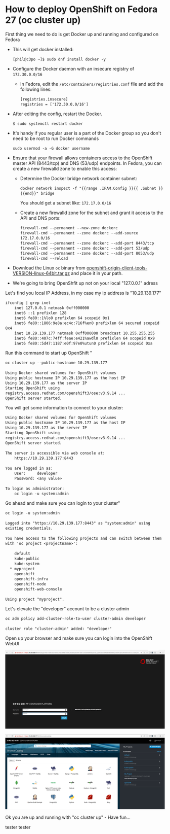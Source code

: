 # How to deploy OpenShift on Fedora 27 (oc cluster up)

First thing we need to do is get Docker up and running and configured on Fedora

* This will get docker installed: 
  ```
  [phil@c3po ~]$ sudo dnf install docker -y
  ```
* Configure the Docker daemon with an insecure registry of `172.30.0.0/16`
   - In Fedora, edit the `/etc/containers/registries.conf` file and add the following lines:
     ```
     [registries.insecure]
     registries = ['172.30.0.0/16']
     ```

* After editing the config, restart the Docker.
     ```
     $ sudo systemctl restart docker
     ```

* It's handy if you regular user is a part of the Docker group so you don't need to be root to run Docker commands
    ```
    sudo usermod -a -G docker username
    ```

*  Ensure that your firewall allows containers access to the OpenShift master API (8443/tcp) and DNS (53/udp) endpoints.
   In Fedora, you can create a new firewalld zone to enable this access:
   - Determine the Docker bridge network container subnet:
     ```
     docker network inspect -f "{{range .IPAM.Config }}{{ .Subnet }}{{end}}" bridge
     ```
     You should get a subnet like: ```172.17.0.0/16```

   - Create a new firewalld zone for the subnet and grant it access to the API and DNS ports:
     ```
     firewall-cmd --permanent --new-zone dockerc
     firewall-cmd --permanent --zone dockerc --add-source 172.17.0.0/16
     firewall-cmd --permanent --zone dockerc --add-port 8443/tcp
     firewall-cmd --permanent --zone dockerc --add-port 53/udp
     firewall-cmd --permanent --zone dockerc --add-port 8053/udp
     firewall-cmd --reload
     ```

*  Download the Linux `oc` binary from
   [openshift-origin-client-tools-VERSION-linux-64bit.tar.gz](https://github.com/openshift/origin/releases)
   and place it in your path.

* We're going to bring OpenShfit up not on your local "127.0.0.1" adress

Let's find you local IP Address, in my case my ip address is "10.29.139.177"

    ifconfig | grep inet
    	inet 127.0.0.1 netmask 0xff000000
    	inet6 ::1 prefixlen 128
    	inet6 fe80::1%lo0 prefixlen 64 scopeid 0x1
    	inet6 fe80::1806:9e8a:ec4c:716f%en0 prefixlen 64 secured scopeid 0x4
    	inet 10.29.139.177 netmask 0xff000000 broadcast 10.255.255.255
    	inet6 fe80::407c:74ff:feae:e421%awdl0 prefixlen 64 scopeid 0x9
    	inet6 fe80::5d47:1187:e0f:97e0%utun0 prefixlen 64 scopeid 0xa

Run this command to start up OpenShift "

    oc cluster up --public-hostname 10.29.139.177

    Using Docker shared volumes for OpenShift volumes
    Using public hostname IP 10.29.139.177 as the host IP
    Using 10.29.139.177 as the server IP
    Starting OpenShift using registry.access.redhat.com/openshift3/ose:v3.9.14 ...
    OpenShift server started.

You will get some information to connect to your cluster:

    Using Docker shared volumes for OpenShift volumes
    Using public hostname IP 10.29.139.177 as the host IP
    Using 10.29.139.177 as the server IP
    Starting OpenShift using registry.access.redhat.com/openshift3/ose:v3.9.14 ...
    OpenShift server started.

    The server is accessible via web console at:
        https://10.29.139.177:8443

    You are logged in as:
        User:     developer
        Password: <any value>

    To login as administrator:
        oc login -u system:admin

Go ahead and make sure you can login to your cluster"

    oc login -u system:admin

    Logged into "https://10.29.139.177:8443" as "system:admin" using existing credentials.

    You have access to the following projects and can switch between them with 'oc project <projectname>':

        default
        kube-public
        kube-system
      * myproject
        openshift
        openshift-infra
        openshift-node
        openshift-web-console

    Using project "myproject".

Let's elevate the "developer" account to be a cluster admin

    oc adm policy add-cluster-role-to-user cluster-admin developer

    cluster role "cluster-admin" added: "developer"

Open up your browser and make sure you can login into the OpenShift WebUI

![](../images/Screenshot2018-04-2818.02.18.png)

![](../images/Screenshot2018-04-2818.02.32.png)

Ok you are up and running with "oc cluster up" - Have fun...

tester 
tester